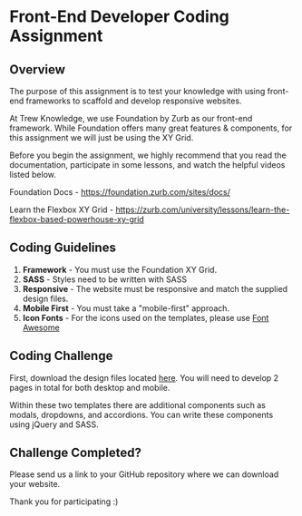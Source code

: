# Front-End Developer Coding Assignment

## Overview
The purpose of this assignment is to test your knowledge with using front-end frameworks to scaffold and develop responsive websites.

At Trew Knowledge, we use Foundation by Zurb as our front-end framework. While Foundation offers many great features & components, for this assignment we will just be using the XY Grid.

Before you begin the assignment, we highly recommend that you read the documentation, participate in some lessons, and watch the helpful videos listed below.

Foundation Docs - https://foundation.zurb.com/sites/docs/

Learn the Flexbox XY Grid - https://zurb.com/university/lessons/learn-the-flexbox-based-powerhouse-xy-grid

## Coding Guidelines

1. **Framework** - You must use the Foundation XY Grid.
2. **SASS** -  Styles need to be written with SASS
3. **Responsive** - The website must be responsive and match the supplied design files.
4. **Mobile First** - You must take a "mobile-first" approach.
5. **Icon Fonts** - For the icons used on the templates, please use [Font Awesome](https://fontawesome.com/)

## Coding Challenge

First, download the design files located [here](https://github.com/trewknowledge/Hiring-Assignments/tree/master/Front-End%20Developer/Assets). You will need to develop 2 pages in total for both desktop and mobile.

Within these two templates there are additional components such as modals, dropdowns, and accordions. You can write these components using jQuery and SASS.

## Challenge Completed?
Please send us a link to your GitHub repository where we can download your website.

Thank you for participating :)

